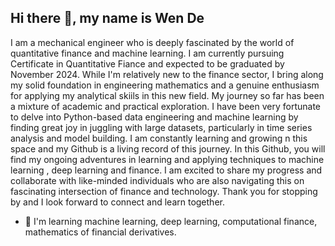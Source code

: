 ## Hi there 👋, my name is Wen De

I am a mechanical engineer who is deeply fascinated by the world of quantitative finance and machine learning. I am currently pursuing Certificate in Quantitative Fiance and expected to be graduated by November 2024. While I'm relatively new to the finance sector, I bring along my solid foundation in engineering mathematics and a genuine enthusiasm for applying my analytical skiils in this new field. My journey so far has been a mixture of academic and practical exploration. I have been very fortunate to delve into Python-based data engineering and machine learning by finding great joy in juggling with large datasets, particularly in time series analysis and model building. I am constantly learning and growing n this space and my Github is a living record of this journey. In this Github, you will find my ongoing adventures in learning and applying techniques to machine learning , deep learning and finance. I am excited to share my progress and collaborate with like-minded individuals who are also navigating this on fascinating intersection of finance and technology. Thank you for stopping by and I look forward to connect and learn together.

- 🧠 I'm learning machine learning, deep learning, computational finance, mathematics of financial derivatives.
<!--
**WenDeQF/WenDeQF** is a ✨ _special_ ✨ repository because its `README.md` (this file) appears on your GitHub profile.
I am a mechanical engineer who is deeply fascinated by the world of quantitative finance and machine learning. I am currently pursuing Certificate in Quantitative Fiance and expected to be graduated by November 2024. While I'm relatively new to the finance sector, I bring along my solid foundation in engineering mathematics and a genuine enthusiasm for applying my analytical skiils in this new field. My journey so far has been a mixture of academic and practical exploration. I have been very fortunate to delve into Python-based data engineering and machine learning by finding great joy in juggling with large datasets, particularly in time series analysis and model building. I am constantly learning and growing n this space and my Github is a living record of this journey. In this Github, you will find my ongoing adventures in learning and applying techniques to machine learning , deep learning and finance. I am excited to share my progress and collaborate with like-minded individuals who are also navigating this on fascinating intersection of finance and technology. Thank you for stopping by and I look forward to connect and learn together.

Here are some ideas to get you started:

- 🔭 I’m currently working on 
- 🌱 I’m currently learning ...
- 👯 I’m looking to collaborate on ...
- 🤔 I’m looking for help with ...
- 💬 Ask me about ...
- 📫 How to reach me: ...
- 😄 Pronouns: ...
- ⚡ Fun fact: ...
- 🧠 I am currently learning TensorFlow
-->
